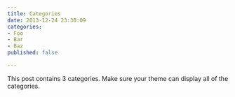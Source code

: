 ```yaml
---
title: Categories
date: 2013-12-24 23:30:09
categories:
- Foo
- Bar
- Baz
published: false

---
```


This post contains 3 categories. Make sure your theme can display all of the categories.

